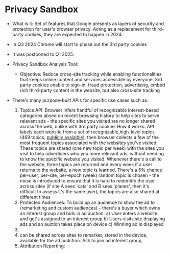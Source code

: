 # Privacy Sandbox

- What is it: Set of features that Google presents as layers of security and protection for user's browser privacy. Acting as a replacement for third-party cookies, they are expected to happen in 2024.
- In Q3 2024 Chrome will start to phase out the 3rd party cookies
- It was postponed to Q1 2025.
- Privacy Sandbox Analysis Tool:
  - Objective: Reduce cross-site tracking while enabling functionalities that keeps online content and services accessible by everyone. 3rd party cookies enable to sign-in, fraud protection, advertising, embed rich third-party content in the website, but also cross-site tracking
 
- There's many purpose-built APIs for specific use cases such as:
  1) Topics API: Browser infers handful of recognizable interest-based categories absed on recent browsing history to help sites to serve relevant ads - the specific sites you visited are no longer shared across the web, unlike with 3rd party cookies
     How it works: API labels each website from a set of recognizable,high-level topics (469 topics, [publicly avaialble](https://github.com/patcg-individual-drafts/topics/blob/main/taxonomy_v2.md)), then browser collects a few of the most frequent topics associated with the websites you've visited. These topics are shared (one new topic per week) with the sites you visit to help advertisers who you more relevant ads, without needing to know the specific website you visited.
     Whenever there's a call to the website, three topics are returned and every week if a user returns to the website, a new topic is learned. There's a 5% chance per-user, per-site, per-epoch (week) random topic is chosen  - the noise is introduced to ensure that it is hard to reidentify the user across sites (if site A sees 'cats' and B sees 'planes', then it's difficult to assess it's the same user), the topics are also shared at different times
  3) Protected Audiences: To build up an audience to show the ad to (remarketing and custom audiences) - there's a buyer which owns an interest group and bids in ad auction:
     a) User enters a website and get's assigned to an interest group
     b) Users visits site displaying ads and an auction takes place on device
     c) Winning ad is displayed
  5)
  6) can be shared across sites to remarket, stored in the device, available for the ad audction. Ask to join ad interest group, 
  7) Attribution Reporting: 
